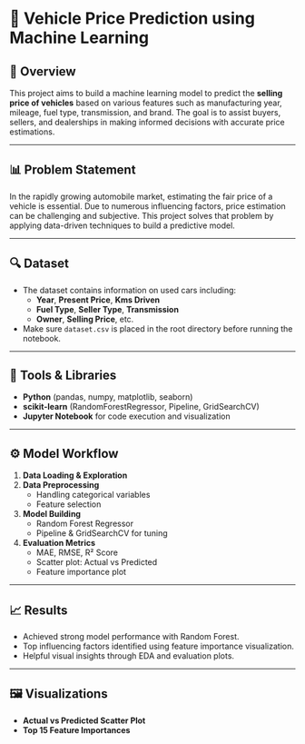 # 🚗 Vehicle Price Prediction using Machine Learning

## 📌 Overview
This project aims to build a machine learning model to predict the **selling price of vehicles** based on various features such as manufacturing year, mileage, fuel type, transmission, and brand. The goal is to assist buyers, sellers, and dealerships in making informed decisions with accurate price estimations.

---

## 📊 Problem Statement
In the rapidly growing automobile market, estimating the fair price of a vehicle is essential. Due to numerous influencing factors, price estimation can be challenging and subjective. This project solves that problem by applying data-driven techniques to build a predictive model.

---

## 🔍 Dataset
- The dataset contains information on used cars including:
  - **Year**, **Present Price**, **Kms Driven**
  - **Fuel Type**, **Seller Type**, **Transmission**
  - **Owner**, **Selling Price**, etc.
- Make sure `dataset.csv` is placed in the root directory before running the notebook.

---

## 🧠 Tools & Libraries
- **Python** (pandas, numpy, matplotlib, seaborn)
- **scikit-learn** (RandomForestRegressor, Pipeline, GridSearchCV)
- **Jupyter Notebook** for code execution and visualization

---

## ⚙️ Model Workflow
1. **Data Loading & Exploration**
2. **Data Preprocessing**
   - Handling categorical variables
   - Feature selection
3. **Model Building**
   - Random Forest Regressor
   - Pipeline & GridSearchCV for tuning
4. **Evaluation Metrics**
   - MAE, RMSE, R² Score
   - Scatter plot: Actual vs Predicted
   - Feature importance plot

---

## 📈 Results
- Achieved strong model performance with Random Forest.
- Top influencing factors identified using feature importance visualization.
- Helpful visual insights through EDA and evaluation plots.

---

## 🖼️ Visualizations
- **Actual vs Predicted Scatter Plot**
- **Top 15 Feature Importances**

